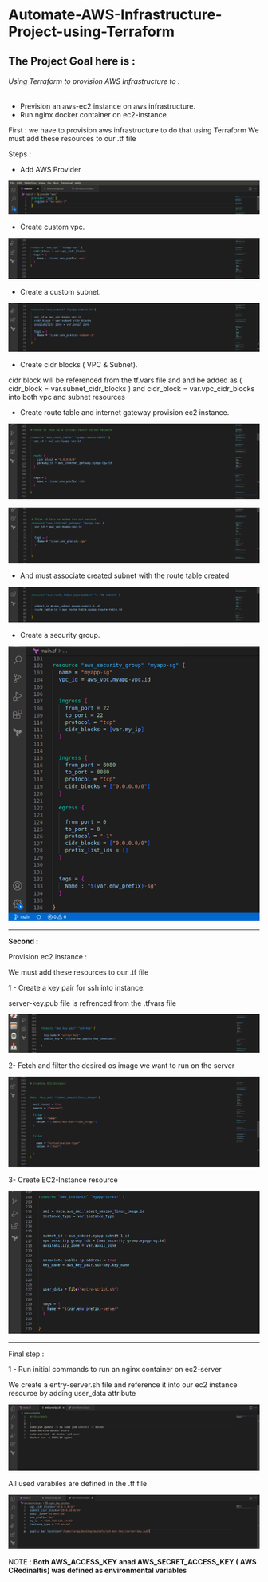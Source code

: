 # Automate-AWS-Infrastructure-Project-using-Terraform



## The Project Goal here is :

 ###### Using Terraform to provision AWS Infrastructure to :

- Prevision an aws-ec2 instance on aws infrastructure.
- Run nginx docker container on ec2-instance.





First : 
we have to provision aws infrastructure to do that using Terraform
We must add these resources to our .tf file



Steps :



- Add AWS Provider


![](images/13.png)


- Create custom vpc.


![](images/1.png)



- Create a custom subnet.


![](images/2.png)





- Create cidr blocks ( VPC & Subnet).


cidr block will be referenced from the tf.vars file and and
be added as  ( cidr_block = var.subnet_cidr_blocks ) and   cidr_block = var.vpc_cidr_blocks
into both vpc and subnet resources





- Create route table and internet gateway provision ec2 instance.  



![](images/3.png)



![](images/4.png)




- And must associate created subnet with the route table created

![](images/5.png)





- Create a security group.

![](images/6.png)



-----------------------------------------------------------------------------------------------------------------------------------------------------------

**Second :**

Provision ec2 instance :

We must add these resources to our .tf file



1 - Create a key pair for ssh into instance.

server-key.pub file is refrenced from the .tfvars file

![](images/7.png)



2- Fetch and filter the desired os image we want to run on the server

![](images/8.png)



3- Create EC2-Instance resource

![](images/9.png)




-----------------------------------------------------------------------------------------------------------------------------------------------------------


Final step :


1 - Run initial commands to run an nginx container on ec2-server

We create a entry-server.sh file and reference it into our ec2 instance resource by adding user_data attribute


![](images/11.png)







All used varabiles are defined in the .tf file



![](images/10.png)






 NOTE : **Both AWS_ACCESS_KEY anad AWS_SECRET_ACCESS_KEY ( AWS CRedinaltis)
was defined as environmental  variables**

